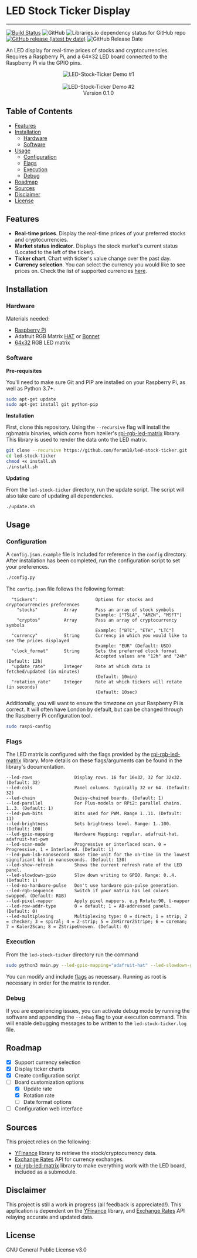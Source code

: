 # LED Stock Ticker Display
***

[![Build Status](https://travis-ci.com/feram18/led-stock-ticker.svg?branch=master)](https://travis-ci.com/feram18/led-stock-ticker)
![GitHub](https://img.shields.io/github/license/feram18/led-stock-ticker)
![Libraries.io dependency status for GitHub repo](https://img.shields.io/librariesio/github/feram18/led-stock-ticker)
[![GitHub release (latest by date)](https://badgen.net/github/release/feram18/led-stock-ticker?label=version)](https://github.com/feram18/led-stock-ticker/releases/latest)
![GitHub Release Date](https://img.shields.io/github/release-date/feram18/led-stock-ticker)

An LED display for real-time prices of stocks and cryptocurrencies. Requires a Raspberry Pi, and a 64×32 LED board 
connected to the Raspberry Pi via the GPIO pins.

<p align="center">
  <img src="assets/img/led-stock-ticker_demo(v0-1-0).gif" title="LED-Stock-Ticker Demo #1"/><br>
  <br><img src="assets/img/led-stock-ticker_demo(v0-1-0)-2.gif" title="LED-Stock-Ticker Demo #2"/><br>  
  Version 0.1.0
</p>

## Table of Contents
* [Features](#features)
* [Installation](#installation)
  * [Hardware](#hardware)
  * [Software](#software)
* [Usage](#usage)
  * [Configuration](#configuration)
  * [Flags](#flags)
  * [Execution](#execution)
  * [Debug](#debug)
* [Roadmap](#roadmap)
* [Sources](#sources)
* [Disclaimer](#disclaimer)
* [License](#license)

## Features
- **Real-time prices**. Display the real-time prices of your preferred stocks and cryptocurrencies.
- **Market status indicator**. Displays the stock market's current status (Located to the left of the ticker).
- **Ticker chart**. Chart with ticker's value change over the past day.
- **Currency selection**. You can select the currency you would like to see prices on. Check the list of supported 
currencies [here](config/README.md).

## Installation
### Hardware
Materials needed:
- [Raspberry Pi]
- Adafruit RGB Matrix [HAT] or [Bonnet]
- [64x32] RGB LED matrix

### Software
**Pre-requisites**

You'll need to make sure Git and PIP are installed on your Raspberry Pi, as well as Python 3.7+.

```sh
sudo apt-get update
sudo apt-get install git python-pip
```

**Installation**

First, clone this repository. Using the `--recursive` flag will install the rgbmatrix binaries, which come from
hzeller's [rpi-rgb-led-matrix] library. This library is used to render the data onto the LED matrix.

```sh
git clone --recursive https://github.com/feram18/led-stock-ticker.git
cd led-stock-ticker
chmod +x install.sh
./install.sh
```

**Updating**

From the `led-stock-ticker` directory, run the update script. The script will also take care of updating all 
dependencies.

```sh
./update.sh
```

## Usage
### Configuration
A `config.json.example` file is included for reference in the `config` directory.  After installation has been 
completed, run the configuration script to set your preferences.

```sh
./config.py
```

The `config.json` file follows the following format:
```
  "tickers":                      Options for stocks and cryptocurrencies preferences
    "stocks"          Array       Pass an array of stock symbols
                                  Example: ["TSLA", "AMZN", "MSFT"]
    "cryptos"         Array       Pass an array of cryptocurrency symbols
                                  Example: ["BTC", "ETH", "LTC"]
  "currency"          String      Currency in which you would like to see the prices displayed
                                  Example: "EUR" (Default: USD)
  "clock_format"      String      Sets the preferred clock format
                                  Accepted values are "12h" and "24h" (Default: 12h)
  "update_rate"       Integer     Rate at which data is fetched/updated (in minutes)
                                  (Default: 10min)
  "rotation_rate"     Integer     Rate at which tickers will rotate (in seconds)
                                  (Default: 10sec)
```

Additionally, you will want to ensure the timezone on your Raspberry Pi is correct. It will often have London by 
default, but can be changed through the Raspberry Pi configuration tool.

```sh
sudo raspi-config
```

### Flags
The LED matrix is configured with the flags provided by the [rpi-rgb-led-matrix] library. 
More details on these flags/arguments can be found in the library's documentation.

```
--led-rows                Display rows. 16 for 16x32, 32 for 32x32. (Default: 32)
--led-cols                Panel columns. Typically 32 or 64. (Default: 32)
--led-chain               Daisy-chained boards. (Default: 1)
--led-parallel            For Plus-models or RPi2: parallel chains. 1..3. (Default: 1)
--led-pwm-bits            Bits used for PWM. Range 1..11. (Default: 11)
--led-brightness          Sets brightness level. Range: 1..100. (Default: 100)
--led-gpio-mapping        Hardware Mapping: regular, adafruit-hat, adafruit-hat-pwm
--led-scan-mode           Progressive or interlaced scan. 0 = Progressive, 1 = Interlaced. (Default: 1)
--led-pwm-lsb-nanosecond  Base time-unit for the on-time in the lowest significant bit in nanoseconds. (Default: 130)
--led-show-refresh        Shows the current refresh rate of the LED panel.
--led-slowdown-gpio       Slow down writing to GPIO. Range: 0..4. (Default: 1)
--led-no-hardware-pulse   Don't use hardware pin-pulse generation.
--led-rgb-sequence        Switch if your matrix has led colors swapped. (Default: RGB)
--led-pixel-mapper        Apply pixel mappers. e.g Rotate:90, U-mapper
--led-row-addr-type       0 = default; 1 = AB-addressed panels. (Default: 0)
--led-multiplexing        Multiplexing type: 0 = direct; 1 = strip; 2 = checker; 3 = spiral; 4 = Z-strip; 5 = ZnMirrorZStripe; 6 = coreman; 7 = Kaler2Scan; 8 = ZStripeUneven. (Default: 0)
```

### Execution
From the `led-stock-ticker` directory run the command

```sh
sudo python3 main.py --led-gpio-mapping="adafruit-hat" --led-slowdown-gpio=2 --led-cols=64
```
You can modify and include [flags](#Flags) as necessary. Running as root is necessary in order for the matrix to render.

### Debug
If you are experiencing issues, you can activate debug mode by running the software and appending the `--debug` flag to 
your execution command. This will enable debugging messages to be written to the `led-stock-ticker.log` file.

## Roadmap
- [X] Support currency selection
- [X] Display ticker charts
- [X] Create configuration script
- [ ] Board customization options
  - [X] Update rate
  - [X] Rotation rate
  - [ ] Date format options
- [ ] Configuration web interface

## Sources
This project relies on the following:
- [YFinance] library to retrieve the stock/cryptocurrency data.
- [Exchange Rates] API for currency exchanges.
- [rpi-rgb-led-matrix] library to make everything work with the LED board, included as a submodule.

## Disclaimer
This project is still a work in progress (all feedback is appreciated!). 
This application is dependent on the [YFinance] library, and [Exchange Rates] API relaying accurate and updated data.

## License
GNU General Public License v3.0

[Raspberry Pi]: <https://www.raspberrypi.org/products/>
[64x32]: <https://www.adafruit.com/product/2279>
[HAT]: <https://www.adafruit.com/product/2345>
[Bonnet]: <https://www.adafruit.com/product/3211>
[YFinance]: <https://github.com/ranaroussi/yfinance>
[Exchange Rates]: <https://exchangerate.host/>
[rpi-rgb-led-matrix]: <https://github.com/hzeller/rpi-rgb-led-matrix>